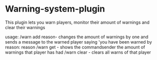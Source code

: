 # Warning-system-plugin
This plugin lets you warn players, monitor their amount of warnings and clear their warnings

usage: /warn add <player> reason- changes the amount of warnings by one and sends a message to the warned player saying 'you have been warned by <commandsender> reason: reason
       /warn get <player> - shows the commandsender the amount of warnings that player has had
       /warn clear <player> - clears all warns of that player
